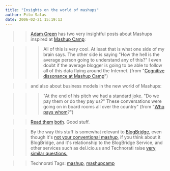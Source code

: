 ```yaml
---
title: "Insights on the world of mashups"
author: Pito Salas
date: 2006-02-21 15:19:13
---
```


>>

>> [Adam Green](<//www.darwinianweb.com/>) has two very insightful posts about
Mashups inspired at [Mashup Camp](<http://www.mashupcamp.com/>):

>>

>>> All of this is very cool. At least that is what one side of my brain says.
The other side is saying "How the hell is the average person going to
understand any of this?" I even doubt if the average blogger is going to be
able to follow all of this data flying around the Internet. (from "[Cognitive
dissonance at Mashup
Camp](<http://mashup.darwinianweb.com/archive/2006/25.html>)")

>>

>> and also about business models in the new world of Mashups:

>>

>>> "At the end of his pitch we had a standard joke. "Do we pay them or do
they pay us?" These conversations were going on in board rooms all over the
country" (from "[Who pays whom](<http://mashup.darwinianweb.com/>)?")

>>

>> [Read them](<http://mashup.darwinianweb.com/archive/2006/25.html>)
[both](<http://mashup.darwinianweb.com/>). Good stuff.

>>

>> By the way this stuff is somewhat relevant to
[BlogBridge](<http://www.blogbridge.com/>), even though it's [not your
conventional
mashup](<http://www.blogbridge.com/archives/2006/01/blogbridge_as_a.php>), if
you think about it BlogBridge, and it's relationship to the BlogBridge
Service, and other services such as del.icio.us and Technorati raise [very
similar
questions.](<http://www.blogbridge.com/archives/2006/01/blogbridge_as_a.php>)

>>

>> Technorati Tags: [mashup](<http://www.technorati.com/tag/mashup>),
[mashupcamp](<http://www.technorati.com/tag/mashupcamp>)


